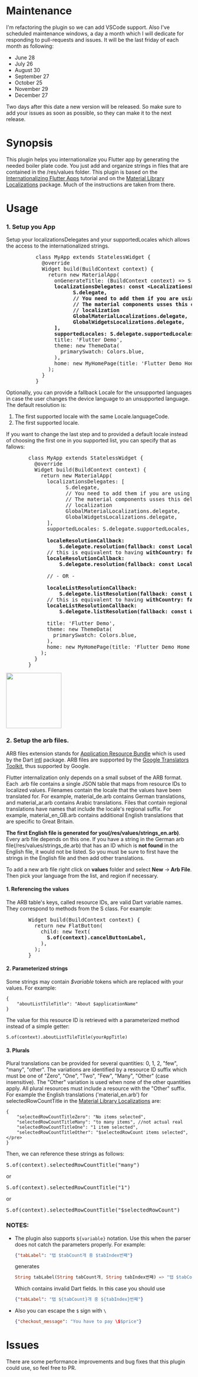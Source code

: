 # Maintenance

I'm refactoring the plugin so we can add VSCode support. Also I've scheduled maintenance windows, a day a month which I will dedicate for responding to pull-requests and issues. It will be the last friday of each month as following:
 - June 28
 - July 26
 - August 30
 - September 27
 - October 25
 - November 29
 - December 27
 
 Two days after this date a new version will be released. So make sure to add your issues as soon as possible, so they can make it to the next release. 

# Synopsis

This plugin helps you internationalize you Flutter app by generating the needed boiler plate code. You just add and organize strings in files that are contained in the /res/values folder. This plugin is based on the [Internationalizing Flutter Apps](https://flutter.io/tutorials/internationalization/) tutorial and on the [Material Library Localizations](https://github.com/flutter/flutter/tree/master/packages/flutter_localizations/lib/src/l10n) package. Much of the instructions are taken from there.

# Usage

### 1. Setup you App

Setup your localizationsDelegates and your supportedLocales which allows the access to the internationalized strings.

<pre style="margin-left: 80px;">class MyApp extends StatelessWidget {
  @override
  Widget build(BuildContext context) {
    return new MaterialApp(
      onGenerateTitle: (BuildContext context) => S.of(context).app_name,
      <b>localizationsDelegates: const &lt;LocalizationsDelegate&lt;WidgetsLocalizations&gt;&gt;[
            S.delegate,
            // You need to add them if you are using the material library.
            // The material components usses this delegates to provide default 
            // localization      
            GlobalMaterialLocalizations.delegate,
            GlobalWidgetsLocalizations.delegate,               
      ],
      supportedLocales: S.delegate.supportedLocales,</b>
      title: 'Flutter Demo',
      theme: new ThemeData(
        primarySwatch: Colors.blue,
      ),
      home: new MyHomePage(title: 'Flutter Demo Home Page'),
    );
  }
}</pre>

Optionally, you can provide a fallback Locale for the unsupported languages in case the user changes the device language to an unsupported language. The default resolution is:

1.  The first supported locale with the same Locale.languageCode.
2.  The first supported locale.

If you want to change the last step and to provided a default locale instead of choosing the first one in you supported list, you can specify that as fallows:

<pre style="margin-left: 60px;">class MyApp extends StatelessWidget {
  @override
  Widget build(BuildContext context) {
    return new MaterialApp(
      localizationsDelegates: [
            S.delegate,
            // You need to add them if you are using the material library.
            // The material components usses this delegates to provide default 
            // localization 
            GlobalMaterialLocalizations.delegate,
            GlobalWidgetsLocalizations.delegate,
      ],
      supportedLocales: S.delegate.supportedLocales,

      <b>localeResolutionCallback:</b>
          <b>S.delegate.resolution(fallback: const Locale('en', '')),</b>
      // this is equivalent to having <b>withCountry: false</b>, as in the next call:
      <b>localeResolutionCallback:</b>
          <b>S.delegate.resolution(fallback: const Locale('en', ''), withCountry: false),</b>

      // - OR -

      <b>localeListResolutionCallback:</b>
          <b>S.delegate.listResolution(fallback: const Locale('en', '')),</b>    
      // this is equivalent to having <b>withCountry: false</b>, as in the next call:
      <b>localeListResolutionCallback:</b>
          <b>S.delegate.listResolution(fallback: const Locale('en', ''), withCountry: false),</b>

      title: 'Flutter Demo',
      theme: new ThemeData(
        primarySwatch: Colors.blue,
      ),
      home: new MyHomePage(title: 'Flutter Demo Home Page'),
    );
  }
}</pre>

<img src="https://github.com/long1eu/flutter_i18n/blob/master/extras/arb_icon.png?raw=true" width="150">

### 2.  Setup the arb files. 

ARB files extension stands for [Application Resource Bundle](https://github.com/googlei18n/app-resource-bundle) which is used by the Dart [intl](https://pub.dartlang.org/packages/intl) package. ARB files are supported by the [Google Translators Toolkit](https://translate.google.com/toolkit), thus supported by Google.

Flutter internalization only depends on a small subset of the ARB format. Each .arb file contains a single JSON table that maps from resource IDs to localized values. Filenames contain the locale that the values have been translated for. For example, material_de.arb contains German translations, and material_ar.arb contains Arabic translations. Files that contain regional translations have names that include the locale's regional suffix. For example, material_en_GB.arb contains additional English translations that are specific to Great Britain.

<b>The first English file is generated for you(/res/values/strings_en.arb)</b>. Every arb file depends on this one. If you have a string in the German arb file(/res/values/strings_de.arb) that has an ID which is <b>not found</b> in the English file, it would not be listed. So you must be sure to first have the strings in the English file and then add other translations.

To add a new arb file right click on <b>values</b> folder and select <b>New</b> -><b> Arb </b><b>File</b>. Then pick your language from the list, and region if necessary.

#### 1. Referencing the values

The ARB table's keys, called resource IDs, are valid Dart variable names. They correspond to methods from the S class. For example:

<pre style="margin-left: 60px;">Widget build(BuildContext context) {
  return new FlatButton(
    child: new Text(
      <b>S.of(context).cancelButtonLabel,</b>
    ),
  );
}</pre>

#### 2. Parameterized strings

Some strings may contain <em>$variable</em> tokens which are replaced with your values. For example:

    {   
        "aboutListTileTitle": "About $applicationName"  
    }

The value for this resource ID is retrieved with a parameterized method instead of a simple getter:  

    S.of(context).aboutListTileTitle(yourAppTitle)

#### 3. Plurals

Plural translations can be provided for several quantities: 0, 1, 2, "few", "many", "other". The variations are identified by a resource ID suffix which must be one of "Zero", "One", "Two", "Few", "Many", "Other" (case insensitive). The "Other" variation is used when none of the other quantities apply. All plural resources must include a resource with the "Other" suffix. For example the English translations ('material_en.arb') for selectedRowCountTitle in the [Material Library Localizations](https://github.com/flutter/flutter/tree/master/packages/flutter_localizations/lib/src/l10n) are:

    {
        "selectedRowCountTitleZero": "No items selected",
        "selectedRowCountTitleMany": "to many items", //not actual real
        "selectedRowCountTitleOne": "1 item selected",
        "selectedRowCountTitleOther": "$selectedRowCount items selected",</pre>
    }

Then, we can reference these strings as follows:

<pre>S.of(context).selectedRowCountTitle("many")</pre>

or

<pre>S.of(context).selectedRowCountTitle("1")</pre>

or

<pre>S.of(context).selectedRowCountTitle("$selectedRowCount")</pre>

### NOTES:
* The plugin also supports `${variable}` notation. Use this when the parser does not catch the parameters properly. For example:
    ```json
    {"tabLabel": "탭 $tabCount개 중 $tabIndex번째"}
    ```
    generates
    ```dart
    String tabLabel(String tabCount개, String tabIndex번째) => "탭 $tabCount개 중 $tabIndex번째";
    ```
    Which contains invalid Dart fields. In this case you should use 
    ```json
    {"tabLabel": "탭 ${tabCount}개 중 ${tabIndex}번째"}
    ```

* Also you can escape the `$` sign with `\` 
    ```json
    {"checkout_message": "You have to pay \$$price"}
    ```
# Issues

There are some performance improvements and bug fixes that this plugin could use, so feel free to PR.
